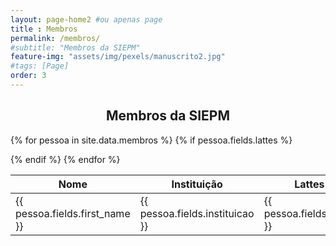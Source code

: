 ```yaml
--- 
layout: page-home2 #ou apenas page
title : Membros 
permalink: /membros/
#subtitle: "Membros da SIEPM" 
feature-img: "assets/img/pexels/manuscrito2.jpg"
#tags: [Page]
order: 3
---
```


<h2 style="text-align:center;">Membros da SIEPM</h2>
<table class="membros">
   <thead>
      <tr>
         <th>Nome</th>
         <th>Instituição</th>
         <th>Lattes</th>
      </tr>
   </thead>
   <tbody>
        
{% for pessoa in site.data.membros %}
    {% if pessoa.fields.lattes %}
    <tr>
        <td> {{ pessoa.fields.first_name }} </td>
        <td> {{ pessoa.fields.instituicao }} </td>
        <td> {{ pessoa.fields.lattes }} </td>
    </tr>
    {% endif %} 
{% endfor %}
   </tbody>
</table>